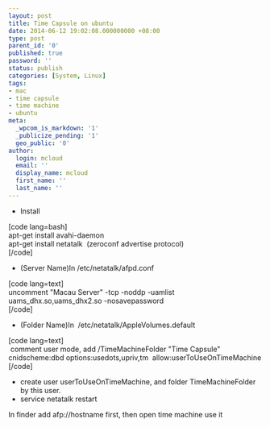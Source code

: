 ```yaml
---
layout: post
title: Time Capsule on ubuntu
date: 2014-06-12 19:02:08.000000000 +08:00
type: post
parent_id: '0'
published: true
password: ''
status: publish
categories: [System, Linux]
tags:
- mac
- time capsule
- time machine
- ubuntu
meta:
  _wpcom_is_markdown: '1'
  _publicize_pending: '1'
  geo_public: '0'
author:
  login: mcloud
  email: ''
  display_name: mcloud
  first_name: ''
  last_name: ''
---
```

<ul>
<li>Install</li>
</ul>
<p>[code lang=bash]<br />
apt-get install avahi-daemon<br />
apt-get install netatalk  (zeroconf advertise protocol)<br />
[/code]</p>
<ul>
<li>(Server Name)In /etc/netatalk/afpd.conf </li>
</ul>
<p>[code lang=text]<br />
  uncomment &quot;Macau Server&quot; -tcp -noddp -uamlist uams_dhx.so,uams_dhx2.so -nosavepassword<br />
[/code]</p>
<ul>
<li>(Folder Name)In  /etc/netatalk/AppleVolumes.default</li>
</ul>
<p>[code lang=text]<br />
  comment user mode, add /TimeMachineFolder &quot;Time Capsule&quot;  cnidscheme:dbd options:usedots,upriv,tm  allow:userToUseOnTimeMachine<br />
[/code]</p>
<ul>
<li>create user userToUseOnTimeMachine, and folder TimeMachineFolder by this user.</li>
<li>service netatalk restart</li>
</ul>
<p>In finder add afp://hostname first, then open time machine use it</p>
